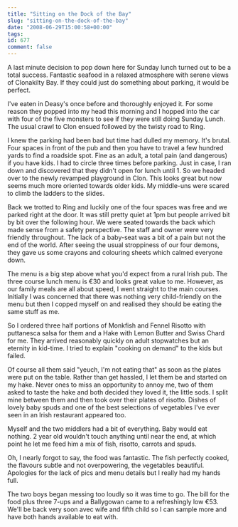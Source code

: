 ```yaml
---
title: "Sitting on the Dock of the Bay"
slug: "sitting-on-the-dock-of-the-bay"
date: "2008-06-29T15:00:58+00:00"
tags:
id: 677
comment: false
---
```


A last minute decision to pop down here for Sunday lunch turned out to be a total success. Fantastic seafood in a relaxed atmosphere with serene views of Clonakilty Bay. If they could just do something about parking, it would be perfect.

I've eaten in Deasy's once before and thoroughly enjoyed it. For some reason they popped into my head this morning and I hopped into the car with four of the five monsters to see if they were still doing Sunday Lunch. The usual crawl to Clon ensued followed by the twisty road to Ring.

I knew the parking had been bad but time had dulled my memory. It's brutal. Four spaces in front of the pub and then you have to travel a few hundred yards to find a roadside spot. Fine as an adult, a total pain (and dangerous) if you have kids. I had to circle three times before parking. Just in case, I ran down and discovered that they didn't open for lunch until 1\. So we headed over to the newly revamped playground in Clon. This looks great but now seems much more oriented towards older kids. My middle-uns were scared to climb the ladders to the slides.

Back we trotted to Ring and luckily one of the four spaces was free and we parked right at the door. It was still pretty quiet at 1pm but people arrived bit by bit over the following hour. We were seated towards the back which made sense from a safety perspective. The staff and owner were very friendly throughout. The lack of a baby-seat was a bit of a pain but not the end of the world. After seeing the usual stroppiness of our four demons, they gave us some crayons and colouring sheets which calmed everyone down.

The menu is a big step above what you'd expect from a rural Irish pub. The three course lunch menu is €30 and looks great value to me. However, as our family meals are all about speed, I went straight to the main courses. Initially I was concerned that there was nothing very child-friendly on the menu but then I copped myself on and realised they should be eating the same stuff as me.

So I ordered three half portions of Monkfish and Fennel Risotto with puttanesca salsa for them and a Hake with Lemon Butter and Swiss Chard for me. They arrived reasonably quickly on adult stopwatches but an eternity in kid-time. I tried to explain "cooking on demand" to the kids but failed.

Of course all them said "yeuch, I'm not eating that" as soon as the plates were put on the table. Rather than get hassled, I let them be and started on my hake. Never ones to miss an opportunity to annoy me, two of them asked to taste the hake and both decided they loved it, the little sods. I split mine between them and then took over their plates of risotto. Dishes of lovely baby spuds and one of the best selections of vegetables I've ever seen in an Irish restaurant appeared too.

Myself and the two middlers had a bit of everything. Baby would eat nothing. 2 year old wouldn't touch anything until near the end, at which point he let me feed him a mix of fish, risotto, carrots and spuds.

Oh, I nearly forgot to say, the food was fantastic. The fish perfectly cooked, the flavours subtle and not overpowering, the vegetables beautiful. Apologies for the lack of pics and menu details but I really had my hands full.

The two boys began messing too loudly so it was time to go. The bill for the food plus three 7-ups and a Ballygowan came to a refreshingly low €53\. We'll be back very soon avec wife and fifth child so I can sample more and have both hands available to eat with.

